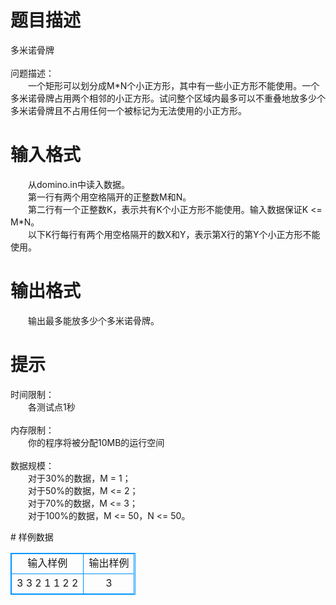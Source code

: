 # 

 
 # 题目描述 
<p>
多米诺骨牌<br><br>问题描述：<br>　　一个矩形可以划分成M*N个小正方形，其中有一些小正方形不能使用。一个多米诺骨牌占用两个相邻的小正方形。试问整个区域内最多可以不重叠地放多少个多米诺骨牌且不占用任何一个被标记为无法使用的小正方形。<br></p> 

 
 # 输入格式 
<p>
　　从domino.in中读入数据。<br>　　第一行有两个用空格隔开的正整数M和N。<br>　　第二行有一个正整数K，表示共有K个小正方形不能使用。输入数据保证K <= M*N。<br>　　以下K行每行有两个用空格隔开的数X和Y，表示第X行的第Y个小正方形不能使用。<br></p> 

 
 # 输出格式 
<p>
　　输出最多能放多少个多米诺骨牌。</p> 

 
 # 提示 
<p>
时间限制：<br>　　各测试点1秒<br><br>内存限制：<br>　　你的程序将被分配10MB的运行空间<br><br>数据规模：<br>　　对于30%的数据，M = 1；<br>　　对于50%的数据，M <= 2；<br>　　对于70%的数据，M <= 3；<br>　　对于100%的数据，M <= 50，N <= 50。<br></p> 
# 样例数据
<style>
        table,table tr th, table tr td { border:1px solid #0094ff; }
        table { width: 200px; min-height: 25px; line-height: 25px; text-align: center; border-collapse: collapse;}   
    </style>
<table>
	<tr>
		<td>输入样例</td>
		<td>输出样例</td>
	</tr>
<tr><td>3 3
2
1 1
2 2

</td><td>3
</td></tr></table>
